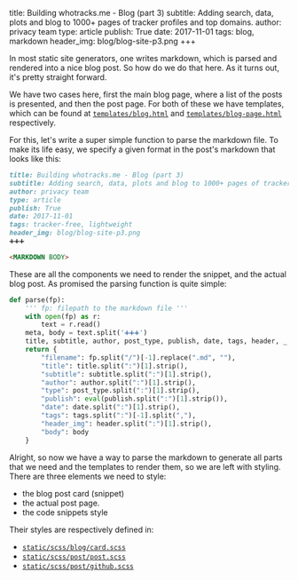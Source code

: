 title: Building whotracks.me - Blog (part 3)
subtitle: Adding search, data, plots and blog to 1000+ pages of tracker profiles and top domains.
author: privacy team
type: article
publish: True
date: 2017-11-01
tags: blog, markdown
header_img: blog/blog-site-p3.png
+++

In most static site generators, one writes markdown, which is parsed and rendered
into a nice blog post. So how do we do that here. As it turns out, it's pretty
straight forward.

We have two cases here, first the main blog page, where a list of the posts
is presented, and then the post page. For both of these we have 
templates, which can be found at 
[`templates/blog.html`](https://github.com/cliqz-oss/whotracks.me/blob/master/templates/blog.html) and 
[`templates/blog-page.html`](https://github.com/cliqz-oss/whotracks.me/blob/master/templates/blog-page.html)
respectively.

For this, let's write a super simple function to parse the markdown file. To make
its life easy, we specify a given format in the post's markdown that looks like this: 


```md
title: Building whotracks.me - Blog (part 3)
subtitle: Adding search, data, plots and blog to 1000+ pages of tracker profiles and top domains.
author: privacy team
type: article
publish: True
date: 2017-11-01
tags: tracker-free, lightweight
header_img: blog/blog-site-p3.png
➕➕➕

<MARKDOWN BODY>
```

These are all the components we need to render the snippet, and 
the actual blog post. As promised the parsing function is quite simple:

```python
def parse(fp):
    ''' fp: filepath to the markdown file '''
    with open(fp) as r:
        text = r.read() 
    meta, body = text.split('➕➕➕')
    title, subtitle, author, post_type, publish, date, tags, header, _ = meta.split("\n")
    return {
        "filename": fp.split("/")[-1].replace(".md", ""),
        "title": title.split(":")[1].strip(),
        "subtitle": subtitle.split(":")[1].strip(),
        "author": author.split(":")[1].strip(),
        "type": post_type.split(":")[1].strip(),
        "publish": eval(publish.split(":")[1].strip()),
        "date": date.split(":")[1].strip(),
        "tags": tags.split(":")[-1].split(","),
        "header_img": header.split(":")[1].strip(),
        "body": body
    }
```

Alright, so now we have a way to parse the markdown to generate all parts that we 
need and the templates to render them, so we are left with styling. There are three 
elements we need to style:

- the blog post card (snippet) 
- the actual post page. 
- the code snippets style

Their styles are respectively defined in: 

- [`static/scss/blog/card.scss`](https://github.com/cliqz-oss/whotracks.me/blob/master/static/scss/blog/card.scss) 
- [`static/scss/post/post.scss`](https://github.com/cliqz-oss/whotracks.me/blob/master/static/scss/blog/post.scss)
- [`static/scss/post/github.scss`](https://github.com/cliqz-oss/whotracks.me/blob/master/static/scss/blog/github.scss) 
